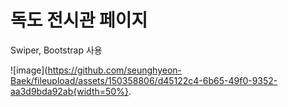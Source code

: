# 독도 전시관 페이지 
Swiper, Bootstrap 사용

![image](https://github.com/seunghyeon-Baek/fileupload/assets/150358806/d45122c4-6b65-49f0-9352-aa3d9bda92ab{width=50%}.
